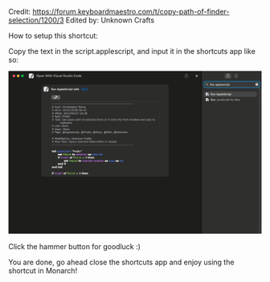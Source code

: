 Credit: https://forum.keyboardmaestro.com/t/copy-path-of-finder-selection/1200/3
Edited by: Unknown Crafts

How to setup this shortcut:


Copy the text in the script.applescript, and input it in the shortcuts app like so:

<picture>
<img alt="Shows the way the script looks in apple shortcuts app." src="images/image.png">
</picture>

Click the hammer button for goodluck :)

You are done, go ahead close the shortcuts app and enjoy using the shortcut in Monarch!